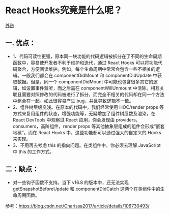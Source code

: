 # React Hooks究竟是什么呢？
[外链](https://blog.csdn.net/Fundebug/article/details/99952227)

## 一. 优点：
- 1、代码可读性更强，原本同一块功能的代码逻辑被拆分在了不同的生命周期函数中，容易使开发者不利于维护和迭代，通过 React Hooks 可以将功能代码聚合，方便阅读维护。例如，每个生命周期中常常会包含一些不相关的逻辑。一般我们都会在 componentDidMount 和 componentDidUpdate 中获取数据。但是，同一个 componentDidMount 中可能也包含很多其它的逻辑，如设置事件监听，而之后需在 componentWillUnmount 中清除。相互关联且需要对照修改的代码被进行了拆分，而完全不相关的代码却在同一个方法中组合在一起。如此很容易产生 bug，并且导致逻辑不一致。
- 2、组件树层级变浅。在原本的代码中，我们经常使用 HOC/render props 等方式来复用组件的状态，增强功能等，无疑增加了组件树层数及渲染，在 React DevTools 中观察过 React 应用，你会发现由 providers，consumers，高阶组件，render props 等其他抽象层组成的组件会形成“嵌套地狱”。而在 React Hooks 中，这些功能都可以通过强大的自定义的 Hooks 来实现。
- 3、不用再去考虑 this 的指向问题。在类组件中，你必须去理解 JavaScript 中 this 的工作方式。

## 二：缺点：
- 对一些钩子函数不支持。当下 v16.8 的版本中，还无法实现 getSnapshotBeforeUpdate 和 componentDidCatch 这两个在类组件中的生命周期函数。


参考：https://blog.csdn.net/Charissa2017/article/details/106730493/